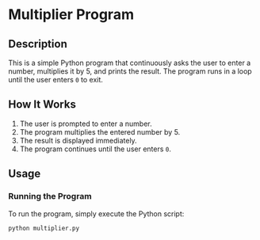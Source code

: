 # Multiplier Program

## Description
This is a simple Python program that continuously asks the user to enter a number, multiplies it by 5, and prints the result. The program runs in a loop until the user enters `0` to exit.

## How It Works
1. The user is prompted to enter a number.
2. The program multiplies the entered number by 5.
3. The result is displayed immediately.
4. The program continues until the user enters `0`.

## Usage
### Running the Program
To run the program, simply execute the Python script:
```bash
python multiplier.py
